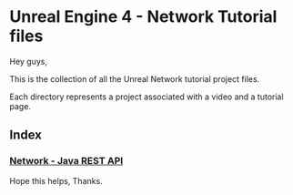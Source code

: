 # Unreal Engine 4 - Network Tutorial files

Hey guys,

This is the collection of all the Unreal Network tutorial project files.

Each directory represents a project associated with a video and a tutorial page.

## Index
### [Network - Java REST API](https://github.com/jollymonsterstudio/UE4Network/tree/main/Network-Java-API)


Hope this helps, Thanks.